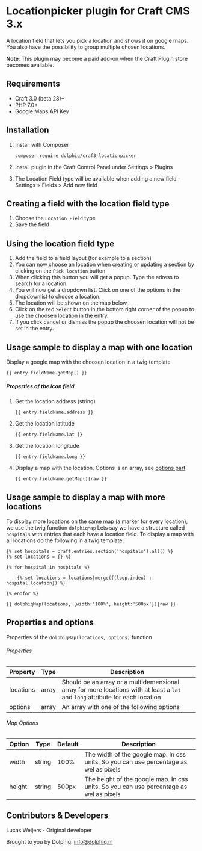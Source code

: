 # Locationpicker plugin for Craft CMS 3.x

A location field that lets you pick a location and shows it on google maps.
You also have the possibility to group multiple chosen locations.

**Note**: This plugin may become a paid add-on when the Craft Plugin store becomes available.

## Requirements
* Craft 3.0 (beta 28)+
* PHP 7.0+
* Google Maps API Key

## Installation

1. Install with Composer
    
       composer require dolphiq/craf3-locationpicker
       
2. Install plugin in the Craft Control Panel under Settings > Plugins
3. The Location Field type will be available when adding a new field - Settings > Fields > Add new field

## Creating a field with the location field type
1. Choose the `Location Field` type
2. Save the field

## Using the location field type
1. Add the field to a field layout (for example to a section)
2. You can now choose an location when creating or updating a section by clicking on the `Pick location` button
3. When clicking this button you will get a popup. Type the adress to search for a location.
4. You will now get a dropdown list. Click on one of the options in the dropdownlist to choose a location.
4. The location will be shown on the map below
5. Click on the red `Select` button in the bottom right corner of the popup to use the choosen location in the entry.
6. If you click cancel or dismiss the popup the choosen location will not be set in the entry.

## Usage sample to display a map with one location 
Display a google map with the choosen location in a twig template
```twig
{{ entry.fieldName.getMap() }}
```

##### Properties of the icon field
1. Get the location address (string) 
    
       {{ entry.fieldName.address }}
    
2. Get the location latitude 

       {{ entry.fieldName.lat }}   
        
2. Get the location longitude 

       {{ entry.fieldName.long }}
       
3. Display a map with the location. Options is an array, see [options part](#map-options)

       {{ entry.fieldName.getMap()|raw }}
       
    
## Usage sample to display a map with more locations
To display more locations on the same map (a marker for every location), we use the twig function `dolphiqMap`
Lets say we have a structure called `hospitals` with entries that each have a location field. 
To display a map with all locations do the following in a twig template:

```twig
{% set hospitals = craft.entries.section('hospitals').all() %}
{% set locations = {} %}

{% for hospital in hospitals %}

    {% set locations = locations|merge({(loop.index) : hospital.location}) %}
    
{% endfor %}

{{ dolphiqMap(locations, {width:'100%', height:'500px'})|raw }}
```

## Properties and options
Properties of the `dolphiqMap(locations, options)` function

###### Properties
| Property      | Type  | Description                                                                                                                    |
| ------------- | ----- | ------------------------------------------------------------------------------------------------------------------------------ |
| locations     | array | Should be an array or a multidemensional array for more locations with at least a `lat` and `long` attribute for each location |
| options       | array | An array with one of the following options                                                                                     |

###### Map Options
| Option        | Type          | Default | Description                                                                            |
| ------------- | ------------- | ------- | -------------------------------------------------------------------------------------- |
| width         | string        | 100%    | The width of the google map. In css units. So you can use percentage as wel as pixels  |
| height        | string        | 500px   | The height of the google map. In css units. So you can use percentage as wel as pixels |


## Contributors & Developers
   
Lucas Weijers - Original developer 

Brought to you by Dolphiq: info@dolphiq.nl